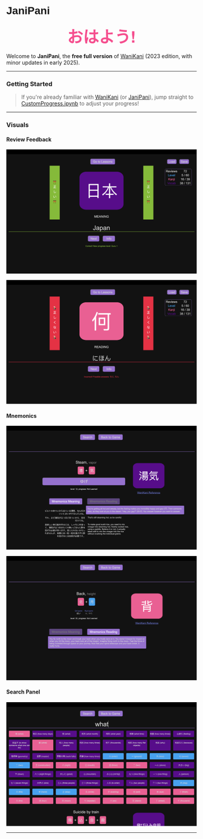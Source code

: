 
<style>
.title-variant3 a {
  font-family: 'Arial', sans-serif;
  text-decoration: none;
  transition: 0.5s;
  display: inline-block;
  position: relative;
}
.title-variant3 a:hover {
  color: #fff;
  text-shadow: 0 0 5px #ff00ff, 0 0 10px #ff00ff, 0 0 20px #ff00ff, 0 0 40px #ff00ff;
  animation: neonCycle 1s infinite alternate;
}
@keyframes neonCycle { 
  0% {
    text-shadow: 0 0 5px #ff00ff, 0 0 10px #ff00ff, 0 0 20px #ff00ff, 0 0 40px #ff00ff;
    color: #ff00ff;
  } 50% {
    text-shadow: 0 0 5px #00ffff, 0 0 10px #00ffff, 0 0 20px #00ffff, 0 0 40px #00ffff;
    color: #00ffff;
  } 100% {
    text-shadow: 0 0 5px #ffff00, 0 0 10px #ffff00, 0 0 20px #ffff00, 0 0 40px #ffff00;
    color: #ffff00;
  }
}
.slide-bounce {
  font-family: 'Helvetica Neue', Arial, sans-serif;
  font-size: 3em;
  font-weight: bold;
  text-align: center;
  color: #f54f8e;
  animation: slideIn 2s ease-out, bounce 2s 2s infinite;
}
@keyframes slideIn {
  0% {transform: translateX(-100%);opacity: 0;} 
  60% {transform: translateX(10%);opacity: 1;} 
  100% {transform: translateX(0);}
}
@keyframes bounce {
  0%, 20%, 50%, 80%, 100% {transform: translateY(0);}
  40% {transform: translateY(-20px);}
  60% {transform:translateY(-10px);}
}
</style>
<h1 class="title-variant3"><a href="https://philurame.github.io/JaniPani/" target="_blank">JaniPani</a></h1>
<div class="slide-bounce">おはよう!</div>


Welcome to **JaniPani**, the **free full version** of [WaniKani](https://www.wanikani.com/) (2023 edition, with minor updates in early 2025).

---

### Getting Started
> If you're already familiar with [WaniKani](https://www.wanikani.com/) (or [JaniPani](https://github.com/philurame/janipani)), jump straight to [CustomProgress.ipynb](CustomProgress.ipynb) to adjust your progress!

---

### Visuals

#### Review Feedback
![alt text](extras/correct.png)

![alt text](extras/incorrect.png)

#### Mnemonics
![alt text](extras/mnemonics_reading.png)

![alt text](extras/mnemonics_meaning.png)

#### Search Panel
![alt text](extras/info_search.png)

---